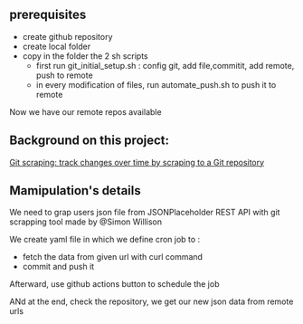 ## prerequisites
- create github repository
- create local folder
- copy in the folder the 2 sh scripts
    - first run git_initial_setup.sh : config git, add file,commitit, add remote, push to remote
    - in every modification of files, run automate_push.sh to push it to remote

Now we have our remote repos available



## Background on this project: 

[Git scraping: track changes over time by scraping to a Git repository](https://simonwillison.net/2020/Oct/9/git-scraping/)

## Mamipulation's details

We need to grap users json file from JSONPlaceholder REST API with git scrapping tool made by @Simon Willison

We create yaml file in which we define cron job to :

- fetch the data from given url with curl command
- commit and push it

Afterward, use github actions button to schedule the job

ANd at the end, check the repository, we get our new json data from remote urls
